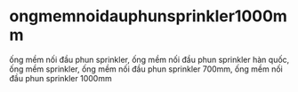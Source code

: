 # ongmemnoidauphunsprinkler1000mm
ống mềm nối đầu phun sprinkler, ống mềm nối đầu phun sprinkler hàn quốc, ống mềm sprinkler, ống mềm nối đầu phun sprinkler 700mm, ống mềm nối đầu phun sprinkler 1000mm
